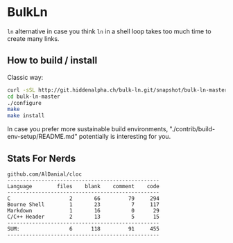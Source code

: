 
BulkLn
================

`ln` alternative in case you think `ln` in a shell loop takes too much time to
create many links.


## How to build / install

Classic way:

```sh
curl -sSL http://git.hiddenalpha.ch/bulk-ln.git/snapshot/bulk-ln-master.tar.gz | tar xz
cd bulk-ln-master
./configure
make
make install
```

In case you prefer more sustainable build environments,
"./contrib/build-env-setup/README.md"
potentially is interesting for you.



## Stats For Nerds

```text
github.com/AlDanial/cloc
-------------------------------------------------
Language        files    blank    comment    code
-------------------------------------------------
C                   2       66         79     294
Bourne Shell        1       23          7     117
Markdown            1       16          0      29
C/C++ Header        2       13          5      15
-------------------------------------------------
SUM:                6      118         91     455
-------------------------------------------------
```





